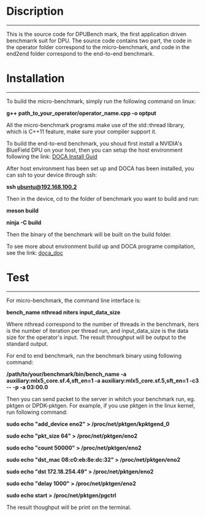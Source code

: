 # Discription

____________________________________________________________________________________________________________________________________________________________

This is the source code for DPUBench mark, the first application driven benchmarrk suit for DPU. The source code contains two part, the code in the operator folder correspond to
the micro-benchmark, and code in the end2end folder correspond to the end-to-end benchmark.

# Installation
_____________________________________________________________________________________________________________________________________________________________

To build the micro-benchmark, simply run the following command on linux:

**g++ path_to_your_operator/operator_name.cpp -o optput**

All the micro-benchmark programs make use of the std::thread library, which is C++11 feature, make sure your compiler support it.

To build the end-to-end benchmark, you shoud first install a NVIDIA's BlueField DPU on your host, then you can setup the host environment following the link: 
[DOCA Install Guid](https://docs.nvidia.com/doca/sdk/installation-guide-for-linux/index.html)

After host environment has been set up and DOCA has been installed, you can ssh to your device through ssh:

**ssh ubuntu@192.168.100.2**

Then in the device, cd to the folder of benchmark you want to build and run:

**meson build**

**ninja -C build**

Then the binary of the benchmark will be built on the build folder.

To see more about environment build up and DOCA programe compilation, see the link: 
[doca_doc](https://docs.nvidia.com/doca/sdk)

# Test
_____________________________________________________________________________________________________________________________________________________________

For micro-benchmark, the command line interface is:

**bench_name nthread niters input_data_size**

Where nthread correspond to the number of threads in the benchmark, iters is the number of iteration per thread run, and input_data_size is the data size for the operator's input. The result throughput will be output to the standard output.

For end to end benchmark, run the benchmark binary using following command:

**/path/to/your/benchmark/bin/bench_name -a auxiliary:mlx5_core.sf.4,sft_en=1 -a auxiliary:mlx5_core.sf.5,sft_en=1 -c3 -- -p -a 03:00.0**

Then you can send packet to the server in whitch your benchmark run, eg. pktgen or DPDK-pktgen. For example, if you use pktgen in the linux kernel, run following command: 

**sudo echo "add_device eno2" > /proc/net/pktgen/kpktgend_0**

**sudo echo "pkt_size 64" > /proc/net/pktgen/eno2**

**sudo echo "count 50000" > /proc/net/pktgen/eno2**

**sudo echo "dst_mac 08:c0:eb:8e:dc:32" > /proc/net/pktgen/eno2**

**sudo echo "dst 172.18.254.49" > /proc/net/pktgen/eno2**

**sudo echo "delay 1000" > /proc/net/pktgen/eno2**

**sudo echo start > /proc/net/pktgen/pgctrl**

The result thoughput will be print on the terminal.

